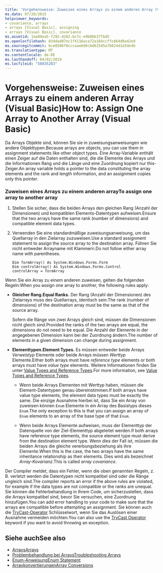 ```yaml
---
title: 'Vorgehensweise: Zuweisen eines Arrays zu einem anderen Array (Visual Basic)'
ms.date: 07/20/2015
helpviewer_keywords:
- covariance, arrays
- arrays [Visual Basic], assigning
- arrays [Visual Basic], covariance
ms.assetid: 1ae89ea5-f292-4282-bcfc-e9b06b37fbd5
ms.openlocfilehash: 834dad07ec1f4116aca72a184ccffc664d0a42ed
ms.sourcegitcommit: bce0586f0cccaae6d6cbd625d5a7b824d1d3de4b
ms.translationtype: MT
ms.contentlocale: de-DE
ms.lasthandoff: 04/02/2019
ms.locfileid: "58835283"
---
```

# <a name="how-to-assign-one-array-to-another-array-visual-basic"></a><span data-ttu-id="13b22-102">Vorgehensweise: Zuweisen eines Arrays zu einem anderen Array (Visual Basic)</span><span class="sxs-lookup"><span data-stu-id="13b22-102">How to: Assign One Array to Another Array (Visual Basic)</span></span>
<span data-ttu-id="13b22-103">Da Arrays Objekte sind, können Sie sie in zuweisungsanweisungen wie andere Objekttypen.</span><span class="sxs-lookup"><span data-stu-id="13b22-103">Because arrays are objects, you can use them in assignment statements like other object types.</span></span> <span data-ttu-id="13b22-104">Eine Array-Variable enthält einen Zeiger auf die Daten enthalten sind, die die Elemente des Arrays und die Informationen Rang und die Länge und eine Zuordnung kopiert nur this-Zeiger.</span><span class="sxs-lookup"><span data-stu-id="13b22-104">An array variable holds a pointer to the data constituting the array elements and the rank and length information, and an assignment copies only this pointer.</span></span>  
  
### <a name="to-assign-one-array-to-another-array"></a><span data-ttu-id="13b22-105">Zuweisen eines Arrays zu einem anderen array</span><span class="sxs-lookup"><span data-stu-id="13b22-105">To assign one array to another array</span></span>  
  
1.  <span data-ttu-id="13b22-106">Stellen Sie sicher, dass die beiden Arrays den gleichen Rang (Anzahl der Dimensionen) und kompatiblen Elements-Datentypen aufweisen.</span><span class="sxs-lookup"><span data-stu-id="13b22-106">Ensure that the two arrays have the same rank (number of dimensions) and compatible element data types.</span></span>  
  
2.  <span data-ttu-id="13b22-107">Verwenden Sie eine standardmäßige zuweisungsanweisung, um das Quellarray in den Zielarray zuzuweisen.</span><span class="sxs-lookup"><span data-stu-id="13b22-107">Use a standard assignment statement to assign the source array to the destination array.</span></span> <span data-ttu-id="13b22-108">Führen Sie nicht entweder Arrayname mit Klammern.</span><span class="sxs-lookup"><span data-stu-id="13b22-108">Do not follow either array name with parentheses.</span></span>  
  
    ```  
    Dim formArray() As System.Windows.Forms.Form  
    Dim controlArray() As System.Windows.Forms.Control  
    controlArray = formArray  
    ```  
  
 <span data-ttu-id="13b22-109">Wenn Sie ein Array zu einem anderen zuweisen, gelten die folgenden Regeln:</span><span class="sxs-lookup"><span data-stu-id="13b22-109">When you assign one array to another, the following rules apply:</span></span>  
  
-   <span data-ttu-id="13b22-110">**Gleicher Rang.**</span><span class="sxs-lookup"><span data-stu-id="13b22-110">**Equal Ranks.**</span></span> <span data-ttu-id="13b22-111">Der Rang (Anzahl der Dimensionen) des Zielarrays muss des Quellarrays, identisch sein.</span><span class="sxs-lookup"><span data-stu-id="13b22-111">The rank (number of dimensions) of the destination array must be the same as that of the source array.</span></span>  
  
     <span data-ttu-id="13b22-112">Sofern die Ränge von zwei Arrays gleich sind, müssen die Dimensionen nicht gleich sind.</span><span class="sxs-lookup"><span data-stu-id="13b22-112">Provided the ranks of the two arrays are equal, the dimensions do not need to be equal.</span></span> <span data-ttu-id="13b22-113">Die Anzahl der Elemente in der angegebenen Dimension kann bei der Zuordnung ändern.</span><span class="sxs-lookup"><span data-stu-id="13b22-113">The number of elements in a given dimension can change during assignment.</span></span>  
  
-   <span data-ttu-id="13b22-114">**Elementtypen.**</span><span class="sxs-lookup"><span data-stu-id="13b22-114">**Element Types.**</span></span> <span data-ttu-id="13b22-115">Es müssen entweder beide Arrays *Verweistyp* Elemente oder beide Arrays müssen *Werttyp* Elemente.</span><span class="sxs-lookup"><span data-stu-id="13b22-115">Either both arrays must have *reference type* elements or both arrays must have *value type* elements.</span></span> <span data-ttu-id="13b22-116">Weitere Informationen finden Sie unter [Value Types and Reference Types](../../../../visual-basic/programming-guide/language-features/data-types/value-types-and-reference-types.md).</span><span class="sxs-lookup"><span data-stu-id="13b22-116">For more information, see [Value Types and Reference Types](../../../../visual-basic/programming-guide/language-features/data-types/value-types-and-reference-types.md).</span></span>  
  
    -   <span data-ttu-id="13b22-117">Wenn beide Arrays Elementen mit Werttyp haben, müssen die Element-Datentypen genau übereinstimmen.</span><span class="sxs-lookup"><span data-stu-id="13b22-117">If both arrays have value type elements, the element data types must be exactly the same.</span></span> <span data-ttu-id="13b22-118">Die einzige Ausnahme hierbei ist, dass Sie ein Array von zuweisen können `Enum` Elemente in ein Array des Basistyps dieses `Enum`.</span><span class="sxs-lookup"><span data-stu-id="13b22-118">The only exception to this is that you can assign an array of `Enum` elements to an array of the base type of that `Enum`.</span></span>  
  
    -   <span data-ttu-id="13b22-119">Wenn beide Arrays Elemente aufweisen, muss der Elementtyp der Datenquelle von der Ziel-Elementtyp abgeleitet werden.</span><span class="sxs-lookup"><span data-stu-id="13b22-119">If both arrays have reference type elements, the source element type must derive from the destination element type.</span></span> <span data-ttu-id="13b22-120">Wenn dies der Fall ist, müssen die beiden Arrays die gleiche vererbungsbeziehung als ihre Elemente.</span><span class="sxs-lookup"><span data-stu-id="13b22-120">When this is the case, the two arrays have the same inheritance relationship as their elements.</span></span> <span data-ttu-id="13b22-121">Dies wird als bezeichnet *Array-Kovarianz*.</span><span class="sxs-lookup"><span data-stu-id="13b22-121">This is called *array covariance*.</span></span>  
  
 <span data-ttu-id="13b22-122">Der Compiler meldet, dass ein Fehler, wenn die oben genannten Regeln, z. B. verletzt werden die Datentypen nicht kompatibel sind oder die Ränge ungleich sind.</span><span class="sxs-lookup"><span data-stu-id="13b22-122">The compiler reports an error if the above rules are violated, for example if the data types are not compatible or the ranks are unequal.</span></span> <span data-ttu-id="13b22-123">Sie können die Fehlerbehandlung in Ihrem Code, um sicherzustellen, dass die Arrays kompatibel sind, bevor Sie versuchen, eine Zuordnung hinzufügen.</span><span class="sxs-lookup"><span data-stu-id="13b22-123">You can add error handling to your code to make sure that the arrays are compatible before attempting an assignment.</span></span> <span data-ttu-id="13b22-124">Sie können auch die [TryCast-Operator](../../../../visual-basic/language-reference/operators/trycast-operator.md) Schlüsselwort, wenn Sie das Auslösen einer Ausnahme vermeiden möchten.</span><span class="sxs-lookup"><span data-stu-id="13b22-124">You can also use the [TryCast Operator](../../../../visual-basic/language-reference/operators/trycast-operator.md) keyword if you want to avoid throwing an exception.</span></span>  
  
## <a name="see-also"></a><span data-ttu-id="13b22-125">Siehe auch</span><span class="sxs-lookup"><span data-stu-id="13b22-125">See also</span></span>

- [<span data-ttu-id="13b22-126">Arrays</span><span class="sxs-lookup"><span data-stu-id="13b22-126">Arrays</span></span>](../../../../visual-basic/programming-guide/language-features/arrays/index.md)
- [<span data-ttu-id="13b22-127">Problembehandlung bei Arrays</span><span class="sxs-lookup"><span data-stu-id="13b22-127">Troubleshooting Arrays</span></span>](../../../../visual-basic/programming-guide/language-features/arrays/troubleshooting-arrays.md)
- [<span data-ttu-id="13b22-128">Enum-Anweisung</span><span class="sxs-lookup"><span data-stu-id="13b22-128">Enum Statement</span></span>](../../../../visual-basic/language-reference/statements/enum-statement.md)
- [<span data-ttu-id="13b22-129">Arraykonvertierungen</span><span class="sxs-lookup"><span data-stu-id="13b22-129">Array Conversions</span></span>](../../../../visual-basic/programming-guide/language-features/data-types/array-conversions.md)
